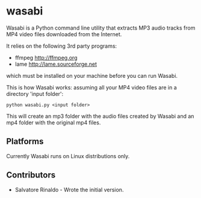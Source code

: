 wasabi
======

Wasabi is a Python command line utility that extracts MP3 audio tracks
from MP4 video files downloaded from the Internet. 

It relies on the following 3rd party programs: 

- ffmpeg http://ffmpeg.org 
- lame http://lame.sourceforge.net 
 
which must be installed on your machine before you can run Wasabi. 

This is how Wasabi works: assuming all your MP4 video files are in
a directory 'input folder': 

	python wasabi.py <input folder>

This will create an mp3 folder with the audio files created by 
Wasabi and an mp4 folder with the original mp4 files. 

Platforms
--------------
Currently Wasabi runs on Linux distributions only.

Contributors
--------------
* Salvatore Rinaldo - Wrote the initial version. 
 

